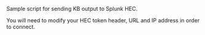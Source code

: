 Sample script for sending KB output to Splunk HEC.

You will need to modify your HEC token header, URL and IP address in order to connect.